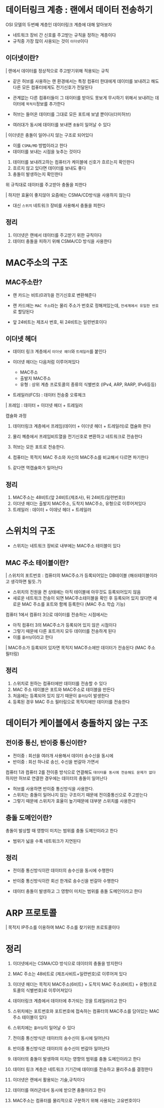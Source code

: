 # 데이터링크 계층 : 랜에서 데이터 전송하기

OSI 모델의 두번째 계층인 데이터링크 계층에 대해 알아보자

- 네트워크 장비 간 신호를 주고받는 규칙을 정하는 계층이다
- 규칙중 가장 많이 사용되는 것이 `이더넷`이다

## 이더넷이란?

| 랜에서 데이터를 정상적으로 주고받기위해 적용되는 규칙

- 같은 허브를 사용하는 랜 환경에서는 특정 컴퓨터 한대에게 데이터를 보내려고 해도 다른 모든 컴퓨터에게도 전기신호가 전달된다

- 관계없는 다른 컴퓨터들이 그 데이터를 받아도 못보게 무시하기 위해서 보내려는 데이터에 `목적지`정보를 추가한다

- 허브는 들어온 데이터를 그대로 모든 포트에 보낼 뿐이다(더미허브)
- 여러대가 동시에 데이터를 보내면 `충돌`이 일어날 수 있다

| 이더넷은 충돌이 일어나지 않는 구조로 되어있다

- 이를 `CSMA/MD` 방법이라고 한다
- 데이터를 보내는 시점을 늦추는 것이다

1. 데이터를 보내려고하는 컴퓨터가 케이블에 신호가 흐르는지 확인한다
2. 흐르지 않고 있다면 데이터를 보내도 좋다
3. 충돌이 발생하는지 확인한다

위 규칙대로 데이터를 주고받아 충돌을 피한다

| 하지만 효율이 좋지않아 요즘에는 CSMA/CD방식을 사용하지 않는다

- 대신 `스위치` 네트워크 장비를 사용해서 충돌을 피한다

## 정리

1. 이더넷은 랜에서 데이터를 주고받기 위한 규칙이다
2. 데이터 충돌을 피하기 위해 CSMA/CD 방식을 사용한다

# MAC주소의 구조

## MAC주소란?

- 랜 카드는 비트(0과1)을 전기신호로 변환해준다
- 랜 카드에는 `MAC 주소`라는 물리 주소가 번호로 정해져있는데, `전세계에서 유일한 번호`로 할당된다

- 앞 24비트는 제조사 번호, 뒤 24비트는 일련번호이다

## 이더넷 헤더

- 데이터 링크 계층에서 `이더넷 헤더`와 `트레일러`를 붙인다
- 이더넷 헤더는 다음처럼 이루어져있다

  - MAC주소
  - 출발지 MAC주소
  - 유형 : 상위 계층 프로토콜의 종류의 식별번호 (IPv4, ARP, RARP, IPv6등등)

- 트레일러(FCS) : 데이터 전송중 오류체크

| 프레임 : 데이터 + 이더넷 헤더 + 트레일러

캡슐화 과정

1. 데이터링크 계층에서 프레임(데이터 + 이더넷 헤더 + 트레일러)로 캡슐화 한다
2. 물리 꼐층에서 프레임비트열을 전기신호로 변환하고 네트워크로 전송한다
3. 허브는 모든 포트로 전송한다.
4. 컴퓨터는 목적지 MAC 주소와 자신의 MAC주소를 비교해서 다르면 파기한다

5. 같다면 역캡슐화가 일어난다

## 정리

1. MAC주소는 48비트(앞 24비트(제조사), 뒤 24비트(일련번호))
2. 이더넷 헤더는 출발지 MAC주소, 도착지 MAC주소, 유형으로 이루어져있다
3. 트레일러 : 데이터 + 이데넛 헤더 + 트레일러

# 스위치의 구조

- 스위치는 네트워크 장비로 내부에는 MAC주소 테이블이 있다

## MAC 주소 테이블이란?

| 스위치의 포트번호 : 컴퓨터의 MAC주소가 등록되어있는 DB테이블 (해쉬테이블이라고 생각하면 될듯..?)

- 스위치의 전원을 켠 상태에는 아직 테이블에 아무것도 등록되어있지 않음
- 새로운 네트워크 전송이 되면 MAC주소테이블을 확인 후 등록되어 있지 않다면 새로운 MAC 주소를 포트와 함께 등록한다 (MAC 주소 학습 기능)

컴퓨터 1에서 컴퓨터 3으로 데이터를 전송하는 시점에서는

- 아직 컴퓨터 3의 MAC주소가 등록되어 있지 않은 시점이다
- 그렇기 때문에 다른 포트까지 모두 데이터를 전송하게 된다
- 이를 `플러딩`이라고 한다

| MAC주소가 등록되어 있자면 목적지 MAC주소에만 데이터가 전송된다 (MAC 주소 필터링)

## 정리

1. 스위치로 원하는 컴퓨터에만 데이터를 전송할 수 있다
2. MAC 주소 테이블은 포트와 MAC주소로 테이블을 만든다
3. 처음에는 등록되어 있지 않기 때문이 `플러딩`이 발생한다
4. 등록된 경우 MAC 주소 필터링으로 목적지에만 데이터를 전송한다

# 데이터가 케이블에서 충돌하지 않는 구조

## 전이중 통신, 반이중 통신이란?

- 전이중 : 회선을 여러개 사용해서 데이터 송수신을 동시에
- 반이중 : 회선 하나로 송신, 수신을 번갈아 가면서

컴퓨터 1과 컴퓨터 2를 전이중 방식으로 연결해도 `데이터를 동시에 전송해도 문제가 없다`
하지만 허브로 연결한 경우에는 데이터의 충돌이 일어난다

- 허브를 사용하면 반이중 통신방식을 사용한다.
- 스위치는 충돌이 일어나지 않는 구조이기 때문에 전이중통신으로 주고받는다
- 그렇기 때문에 스위치가 효율이 높기때문에 대부분 스위치를 사용한다

## 충돌 도메인이란?

총돌이 발상할 때 영향이 미치는 범위를 충돌 도메인이라고 한다

- 범위가 넓을 수록 네트워크가 지연된다

## 정리

- 전이중 통신방식이란 데이터의 송수신을 동시에 수행한다

- 반이중 통신방식이란 회선 한개로 송수신을 번갈아 수행한다

- 데이터 충돌이 발생하고 그 영향이 미치는 범위를 충돌 도메인이라고 한다

# ARP 프로토콜

| 목적지 IP주소를 이용하여 MAC 주소를 찾기위한 프로토콜이다

# 정리

1. 이더넷에서는 CSMA/CD 방식으로 데이터의 충돌을 방지한다

2. MAC 주소는 48비트로 (제조사비트+일련번호)로 이루어져 있다

3. 이더넷 헤더는 목적지 MAC주소(6비트) + 도착지 MAC 주소(6비트) + 유형(프로토콜의 식별번호)로 이루어져있다

4. 데이터링크 계층에서 데이터에 추가되는 것을 트레일러라고 한다

5. 스위치에는 포트번호와 포트번호에 접속하는 컴퓨터의 MAC주소를 담아있는 MAC 주소 테이블이 있다

6. 스위치에는 `플러딩`이 일어날 수 있다

7. 전이중 통신방식은 데이터의 송수신이 동시에 일어난다

8. 반이중 통신방식은 데이터의 송수신이 번갈아 일어난다

9. 데이터의 충돌이 발생하여 미치는 영향의 범위를 충돌 도메인이라고 한다

10. 데이터 링크 계층은 네트워크 기기간에 데이터를 전송하고 물리주소를 결정한다

11. 이더넷은 랜에서 활용되는 기술,규칙이다
12. 데이터를 여러군데서 동시에 받으면 충돌이라고 한다
13. MAC주소는 컴퓨터를 물리적으로 구분하기 위해 사용되는 고유번호이다
